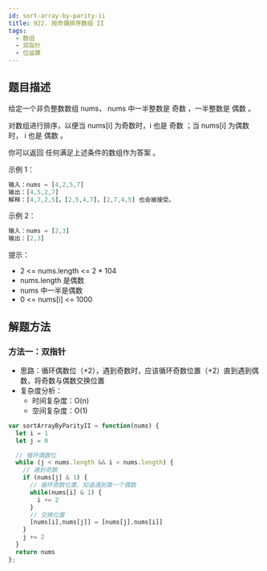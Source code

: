 ```yaml
---
id: sort-array-by-parity-ii
title: 922. 按奇偶排序数组 II
tags:
  - 数组
  - 双指针
  - 位运算
---
```


## 题目描述

给定一个非负整数数组 nums，  nums 中一半整数是 奇数 ，一半整数是 偶数 。

对数组进行排序，以便当 nums[i] 为奇数时，i 也是 奇数 ；当 nums[i] 为偶数时， i 也是 偶数 。

你可以返回 任何满足上述条件的数组作为答案 。

示例 1：

```js
输入：nums = [4,2,5,7]
输出：[4,5,2,7]
解释：[4,7,2,5]，[2,5,4,7]，[2,7,4,5] 也会被接受。
```

示例 2：

```js
输入：nums = [2,3]
输出：[2,3]
```

提示：

- 2 <= nums.length <= 2 * 104
- nums.length 是偶数
- nums 中一半是偶数
- 0 <= nums[i] <= 1000

## 解题方法

### 方法一：双指针

- 思路：循环偶数位（+2），遇到奇数时，应该循环奇数位置（+2）直到遇到偶数，将奇数与偶数交换位置
- 复杂度分析：
  - 时间复杂度：O(n)
  - 空间复杂度：O(1)

```js
var sortArrayByParityII = function(nums) {
  let i = 1
  let j = 0

  // 循环偶数位
  while (j < nums.length && i < nums.length) {
    // 遇到奇数
    if (nums[j] & 1) {
      // 循环奇数位置，知道遇到第一个偶数
      while(nums[i] & 1) {
        i += 2
      }
      // 交换位置
      [nums[i],nums[j]] = [nums[j],nums[i]]
    }
    j += 2
  }
  return nums
};
```
